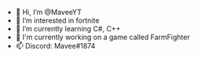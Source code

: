 - 👋 Hi, I’m @MaveeYT
- 👀 I’m interested in fortnite
- 🌱 I’m currently learning C#, C++
- 🎂 I'm currently working on a game called FarmFighter
- 📫 Discord: Mavee#1874

